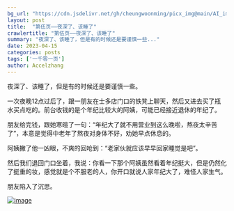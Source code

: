 ```yaml
---
bg_url: "https://cdn.jsdelivr.net/gh/cheungwoonming/picx_img@main/AI_img/AI-image-010.jpg"
layout: post
title:  "第伍页——夜深了、该睡了"
crawlertitle: "第伍页——夜深了、该睡了"
summary: "夜深了、该睡了，但是有的时候还是要谨慎一些..."
date: 2023-04-15
categories: posts
tags: ['一千零一页']
author: Accelzhang
---
```


夜深了、该睡了，但是有的时候还是要谨慎一些。

一次夜晚12点过后了，跟一朋友在士多店门口的铁凳上聊天，然后又进去买了瓶水买点吃的。前台收钱的是个年纪比较大的阿姨，可能已经接近退休的年纪了。

朋友给完钱，跟她寒暄了一句：“年纪大了就不用营业到这么晚啦，熬夜太辛苦了”，本意是觉得中老年了熬夜对身体不好，劝她早点休息的。

阿姨撇了他一凶眼，不爽的回呛到：“老家伙就应该早早回家睡觉是吧”。

然后我们退回门口坐着，我说：你看一下那个阿姨虽然看着年纪挺大，但是仍然化了挺重的妆，感觉就是个不服老的人，你开口就说人家年纪大了，难怪人家生气。

朋友陷入了沉思。

[![image](https://cdn.jsdelivr.net/gh/cheungwoonming/picx_img@main/AI_img/AI-image-010.jpg)](https://cdn.jsdelivr.net/gh/cheungwoonming/picx_img@main/AI_img/AI-image-010.jpg)
